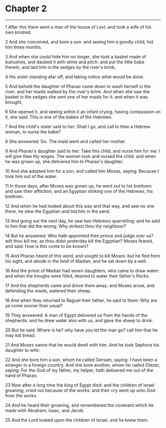 # Chapter 2

***

1 After this there went a man of the house of Levi; and took a wife of his own kindred.

2 And she conceived, and bore a son: and seeing him a goodly child, hid him three months.

3 And when she could hide him no longer, she took a basket made of bulrushes, and daubed it with slime and pitch: and put the little babe therein, and laid him in the sedges by the river's brink,

4 His sister standing afar off, and taking notice what would be done.

5 And behold the daughter of Pharao came down to wash herself in the river: and her maids walked by the river's brink. And when she saw the basket in the sedges she sent one of her maids for it: and when it was brought,

6 She opened it, and seeing within it an infant crying, having compassion on it, she said: This is one of the babes of the Hebrews.

7 And the child's sister said to her: Shall I go, and call to thee a Hebrew woman, to nurse the babe?

8 She answered: Go. The maid went and called her mother.

9 And Pharao's daughter said to her: Take this child, and nurse him for me: I will give thee thy wages. The woman took and nursed the child: and when he was grown up, she delivered him to Pharao's daughter.

10 And she adopted him for a son, and called him Moses, saying: Because I took him out of the water.

11 In those days, after Moses was grown up, he went out to his brethren: and saw their affliction, and an Egyptian striking one of the Hebrews, his brethren.

12 And when he had looked about this way and that way, and saw no one there, he slew the Egyptian and hid him in the sand.

13 And going out the next day, he saw two Hebrews quarrelling: and he said to him that did the wrong: Why strikest thou thy neighbour?

14 But he answered: Who hath appointed thee prince and judge over us? wilt thou kill me, as thou didst yesterday kill the Egyptian? Moses feared, and said: How is this come to be known?

15 And Pharao heard of this word, and sought to kill Moses: but he fled from his sight, and abode in the land of Madian, and he sat down by a well.

16 And the priest of Madian had seven daughters, who came to draw water: and when the troughs were filled, desired to water their father's flocks.

17 And the shepherds came and drove them away: and Moses arose, and defending the maids, watered their sheep.

18 And when they returned to Raguel their father, he said to them: Why are ye come sooner than usual?

19 They answered: A man of Egypt delivered us from the hands of the shepherds: and he drew water also with us, and gave the sheep to drink.

20 But he said: Where is he? why have you let the man go? call him that he may eat bread.

21 And Moses swore that he would dwell with him. And he took Sephora his daughter to wife:

22 And she bore him a son, whom he called Gersam, saying: I have been a stranger in a foreign country. And she bore another, whom he called Eliezer, saying: For the God of my father, my helper, hath delivered me out of the hand of Pharao.

23 Now after a long time the king of Egypt died: and the children of Israel groaning, cried out because of the works: and their cry went up unto God from the works.

24 And he heard their groaning, and remembered the covenant which he made with Abraham, Isaac, and Jacob.

25 And the Lord looked upon the children of Israel, and he knew them.

